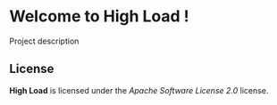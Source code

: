 # Welcome to High Load !


Project description



## License

**High Load** is licensed under the *Apache Software License 2.0* license.
